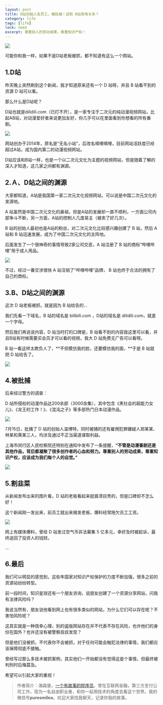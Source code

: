```yaml
---
layout: post
title: D站创始人及员工，被批捕！这和 B站有啥关系？
category: life
tags: [life]
lock: need
excerpt: 尊重别人的劳动成果，尊重知识产权！
---
```


![](http://favorites.ren/assets/images/2020/it/dzhan/dzhan01.jpg) 

可能你和我一样，如果不是D站老板被抓，都不知道有这么一个网站。

## 1.D站

昨天晚上突然刷到这个新闻，我才知道原来还有一个 D 站呀，并且 B 站看不到的资源 D 站可以看。

那么什么是D站呢？

D站也就是dilidili.com（已打不开），是一家专注于二次元的纯动漫视频网站，比起AB站，对动漫爱好者来说更加友好，你几乎可以在里面看到你想看的所有番剧。 

![](http://favorites.ren/assets/images/2020/it/dzhan/dzhan02.jpg) 

网站创办于2014年，原名是“无名小站”，后改名嘀哩嘀哩，目前网站活跃度已经超过A站，成为国内第二的动漫视频网站。

D站应该和B站一样，也是一个以二次元文化为主题的视频网站，但是随着了解的深入才知道，这几家之间都有渊源。

## 2.Ａ、D站之间的渊源

大家都知道，A站是我国第一家二次元文化视频网站，可以说是中国二次元文化的发源地。

A 站虽然是中国二次元文化的鼻祖，但是A站的发展却一直不顺利，一方面公司内部争斗不断，另一方面，A站的控制人几度易主（被卖了好几次）。

B 站的创始人最初也是A站的粉丝，对二次元文化比较感兴趣创建了 B 站，然后 A 站和 B 站迅速发展，成为了中国二次元文化的主阵地。

后面发生了一个很神奇的事情导致2家公司交恶，A 站注册了 B 站的商标“哔哩哔哩”用于成人用品。

![](http://favorites.ren/assets/images/2020/it/dzhan/dzhan03.jpg) 

不过，经过一番交涉很快 A 站注销了“哔哩哔哩”品牌， B 站也终于合法的拥有了自己的商标。

## 3.B、D站之间的渊源

这次 D 站老板被抓，就是因为 B 站给告的...

我们先看一下域名，B 站的域名是 bilibili.com ，D站的域名是 dilidili.com，就差一个字母。

然后我们再说说内容，D 站当时打的口碑是，B 站看不到的内容我这里可以看，并且B站有时候需要买会员才可以看的视频，我大 D 站免费无广告可以看呀。

B 站一看这样太欺负人了，**不但模仿我的脸，还要模仿我的面，**于是 B 站就把 D 站给告了。 

![](http://favorites.ren/assets/images/2020/it/dzhan/dzhan04.jpg) 

## 4.被批捕

后来经过警方的调查：

D 站所侵权的动漫作品达200余部（3000余集），其中包含《黑社会的超能力女儿》、《龙王的工作！》、《混沌之子》等多部热门日本动漫作品。

![](http://favorites.ren/assets/images/2020/it/dzhan/dzhan05.jpg) 

7月15日，批捕了 D 站的创始人温博特，同时被捕的还有雇佣犯罪嫌疑人郑某某、林某和黄某三人，均涉及通过不正当渠道谋取利益。

上海市闵行区人民检察院还特别在通知中发布了一条提醒，**“不管是动漫番剧还是其他作品，背后都凝聚了很多创作者的心血和努力。尊重别人的劳动成果，尊重知识产权，应该成为我们每个人的自觉。”**

![](http://favorites.ren/assets/images/2020/it/dzhan/dzhan06.jpg) 

## 5.割韭菜

从新闻发布出来的图片看，D 站的老板看起来挺眉清目秀的，但是口碑却不怎么好！

这个新闻刚一发出来，前员工就出来揭发老板，爆料经常拖欠员工工资。

![](http://favorites.ren/assets/images/2020/it/dzhan/dzhan07.jpg) 

网上有媒体爆料，曾经 D 站发过空气币非法募集 5 亿多元，幸好及时被起诉，最终追回了投资人的钱财。

...

## 6.最后

我们可以明显的感觉到，这些年国家对知识产权保护的力度不断加强，很多之前的资源站纷纷转型。

前一段时间，知识星球还有一个朋友咨询，说朋友创建了一个资源分享网站，问我有法律风险吗？

我说当然有，朋友说他看到网上也有很多类似的网站，为什么它们可以存在呢？不害怕风险呢？

这其实就是一种侥幸心理，别的盗版网站存在并不代表不存在风险，也许他们的身份在国外？也许还没有被警察叔叔发现？

但是他们没被抓，不代表你不会被抓，对于任何可能会触犯法律的事情，我们都应该保障彻底不接触。

曾经写过那么多技术被抓案例，其实他们一开始都没有觉得这是个事情，但最终被判刑时后悔莫及。

希望可以引起大家的重视！


>作者简介：海森堡，[一个有故事的程序员](http://www.intelyes.xyz/life/2020/03/25/fengkou-10year.html)。曾在互联网金融，第三方支付公司工作，现为一名自由职业者，和你一起用技术的角度去看这个世界。我的微信号**puresmilea**，欢迎大家找我聊天，记录你我的故事。








